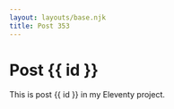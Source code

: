 ```yaml
---
layout: layouts/base.njk
title: Post 353
---
```


# Post {{ id }}

This is post {{ id }} in my Eleventy project.
